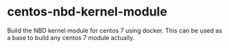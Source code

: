 # centos-nbd-kernel-module
Build the NBD kernel module for centos 7 using docker. This can be used as a base to build any centos 7 module actually.
